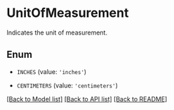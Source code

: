 # UnitOfMeasurement

Indicates the unit of measurement.

## Enum

* `INCHES` (value: `'inches'`)

* `CENTIMETERS` (value: `'centimeters'`)

[[Back to Model list]](../README.md#documentation-for-models) [[Back to API list]](../README.md#documentation-for-api-endpoints) [[Back to README]](../README.md)


